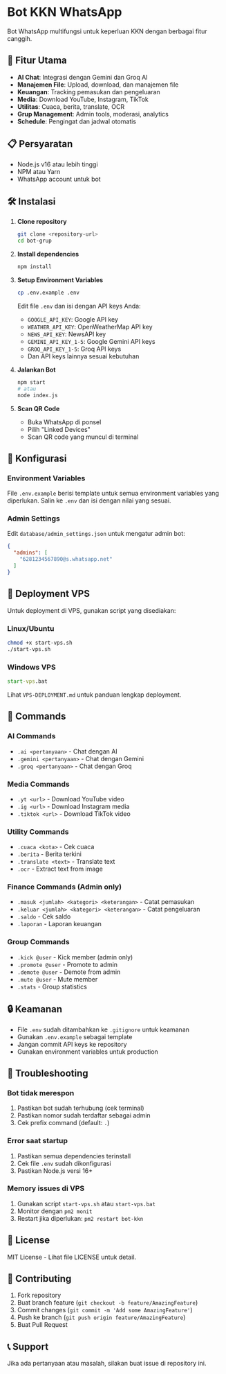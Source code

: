 # Bot KKN WhatsApp

Bot WhatsApp multifungsi untuk keperluan KKN dengan berbagai fitur canggih.

## 🚀 Fitur Utama

- **AI Chat**: Integrasi dengan Gemini dan Groq AI
- **Manajemen File**: Upload, download, dan manajemen file
- **Keuangan**: Tracking pemasukan dan pengeluaran
- **Media**: Download YouTube, Instagram, TikTok
- **Utilitas**: Cuaca, berita, translate, OCR
- **Grup Management**: Admin tools, moderasi, analytics
- **Schedule**: Pengingat dan jadwal otomatis

## 📋 Persyaratan

- Node.js v16 atau lebih tinggi
- NPM atau Yarn
- WhatsApp account untuk bot

## 🛠️ Instalasi

1. **Clone repository**
   ```bash
   git clone <repository-url>
   cd bot-grup
   ```

2. **Install dependencies**
   ```bash
   npm install
   ```

3. **Setup Environment Variables**
   ```bash
   cp .env.example .env
   ```
   
   Edit file `.env` dan isi dengan API keys Anda:
   - `GOOGLE_API_KEY`: Google API key
   - `WEATHER_API_KEY`: OpenWeatherMap API key
   - `NEWS_API_KEY`: NewsAPI key
   - `GEMINI_API_KEY_1-5`: Google Gemini API keys
   - `GROQ_API_KEY_1-5`: Groq API keys
   - Dan API keys lainnya sesuai kebutuhan

4. **Jalankan Bot**
   ```bash
   npm start
   # atau
   node index.js
   ```

5. **Scan QR Code**
   - Buka WhatsApp di ponsel
   - Pilih "Linked Devices"
   - Scan QR code yang muncul di terminal

## 🔧 Konfigurasi

### Environment Variables

File `.env.example` berisi template untuk semua environment variables yang diperlukan. Salin ke `.env` dan isi dengan nilai yang sesuai.

### Admin Settings

Edit `database/admin_settings.json` untuk mengatur admin bot:
```json
{
  "admins": [
    "6281234567890@s.whatsapp.net"
  ]
}
```

## 🚀 Deployment VPS

Untuk deployment di VPS, gunakan script yang disediakan:

### Linux/Ubuntu
```bash
chmod +x start-vps.sh
./start-vps.sh
```

### Windows VPS
```cmd
start-vps.bat
```

Lihat `VPS-DEPLOYMENT.md` untuk panduan lengkap deployment.

## 📝 Commands

### AI Commands
- `.ai <pertanyaan>` - Chat dengan AI
- `.gemini <pertanyaan>` - Chat dengan Gemini
- `.groq <pertanyaan>` - Chat dengan Groq

### Media Commands
- `.yt <url>` - Download YouTube video
- `.ig <url>` - Download Instagram media
- `.tiktok <url>` - Download TikTok video

### Utility Commands
- `.cuaca <kota>` - Cek cuaca
- `.berita` - Berita terkini
- `.translate <text>` - Translate text
- `.ocr` - Extract text from image

### Finance Commands (Admin only)
- `.masuk <jumlah> <kategori> <keterangan>` - Catat pemasukan
- `.keluar <jumlah> <kategori> <keterangan>` - Catat pengeluaran
- `.saldo` - Cek saldo
- `.laporan` - Laporan keuangan

### Group Commands
- `.kick @user` - Kick member (admin only)
- `.promote @user` - Promote to admin
- `.demote @user` - Demote from admin
- `.mute @user` - Mute member
- `.stats` - Group statistics

## 🔒 Keamanan

- File `.env` sudah ditambahkan ke `.gitignore` untuk keamanan
- Gunakan `.env.example` sebagai template
- Jangan commit API keys ke repository
- Gunakan environment variables untuk production

## 🐛 Troubleshooting

### Bot tidak merespon
1. Pastikan bot sudah terhubung (cek terminal)
2. Pastikan nomor sudah terdaftar sebagai admin
3. Cek prefix command (default: `.`)

### Error saat startup
1. Pastikan semua dependencies terinstall
2. Cek file `.env` sudah dikonfigurasi
3. Pastikan Node.js versi 16+

### Memory issues di VPS
1. Gunakan script `start-vps.sh` atau `start-vps.bat`
2. Monitor dengan `pm2 monit`
3. Restart jika diperlukan: `pm2 restart bot-kkn`

## 📄 License

MIT License - Lihat file LICENSE untuk detail.

## 🤝 Contributing

1. Fork repository
2. Buat branch feature (`git checkout -b feature/AmazingFeature`)
3. Commit changes (`git commit -m 'Add some AmazingFeature'`)
4. Push ke branch (`git push origin feature/AmazingFeature`)
5. Buat Pull Request

## 📞 Support

Jika ada pertanyaan atau masalah, silakan buat issue di repository ini.